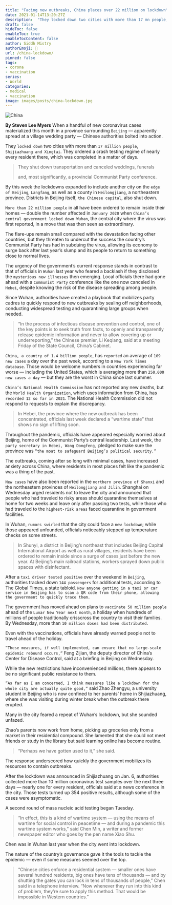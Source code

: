 ```yaml
---
title: "Facing new outbreaks, China places over 22 million on lockdown"
date: 2021-01-14T13:20:27Z
description:  "They locked down two cities with more than 17 mn people, Shijiazhuang and Xingtai. They ordered a crash testing regime of nearly every resident there, which was completed in a matter of days."
draft: false
hideToc: false
enableToc: true
enableTocContent: false
author: Siddh Mistry
authorEmoji: 🤯
url: /china-lockdown/
pinned: false
tags:
- corona
- vaccination
series:
- World
categories:
- medical
- vaccination
image: images/posts/china-lockdown.jpg
---
```

![China](/images/posts/lockdown.jpg)

**By Steven Lee Myers**
When a handful of new coronavirus cases materialized this month in a province surrounding `Beijing` — apparently spread at a village wedding party — Chinese authorities bolted into action.



They `locked down` two cities with more than `17 million people`, `Shijiazhuang and Xingtai`. They ordered a crash testing regime of nearly every resident there, which was completed in a matter of days.



> They shut down transportation and canceled weddings, funerals 
>
> and, most significantly, a provincial Communist Party conference.



By this week the lockdowns expanded to include another city on the `edge of Beijing`, `Langfang`, as well as a county in `Heilongjiang`, a northeastern province. Districts in Beijing itself, `the Chinese capital`, also shut down.



`More than 22 million people` in all have been ordered to remain inside their homes — double the number affected in `January 2020` when `China’s central government locked down Wuhan`, the central city where the virus was first reported, in a move that was then seen as extraordinary.



The flare-ups remain small compared with the devastation facing other countries, but they threaten to undercut the success the country’s Communist Party has had in subduing the virus, allowing its economy to surge back after last year’s slump and its people to return to something close to normal lives.



The urgency of the government’s current response stands in contrast to that of officials in `Wuhan` last year who feared a backlash if they disclosed the `mysterious new illnesses` then emerging. Local officials there had gone ahead with a `Communist Party` conference like the one now canceled in `Hebei`, despite knowing the risk of the disease spreading among people.



Since Wuhan, authorities have created a playbook that mobilizes party cadres to quickly respond to new outbreaks by sealing off neighborhoods, conducting widespread testing and quarantining large groups when needed.



> “In the process of infectious disease prevention and control, one of the key points is to seek truth from facts, to openly and transparently release epidemic information and never to allow covering up or underreporting,” the Chinese premier, Li Keqiang, said at a meeting Friday of the State Council, China’s Cabinet.



`China, a country of 1.4 billion people`, has `reported` an average of `109 new cases` a day over the past week, according to a `New York Times database`. Those would be welcome numbers in countries experiencing far worse — including the United States, which is averaging more than `250,000 new cases a day` — but they are the worst in China since last summer.



`China’s National Health Commission` has not reported any new deaths, but the `World Health Organization`, which uses information from China, has `recorded 12 so far in 2021`. The National Health Commission did not respond to requests to explain the discrepancy.



> In Hebei, the province where the new outbreak has been concentrated, officials last week declared a “wartime state” that shows no sign of lifting soon.



Throughout the pandemic, officials have appeared especially worried about Beijing, home of the Communist Party’s central leadership. Last week, the `party secretary in Hebei, Wang Dongfeng,` pledged to make sure the province was `“the moat to safeguard Beijing’s political security.”`



The outbreaks, coming after so long with minimal cases, have increased anxiety across China, where residents in most places felt like the pandemic was a thing of the past.



`New cases` have also been reported in the `northern province of Shanxi` and the northeastern provinces of `Heilongjiang and Jilin`. Shanghai on Wednesday urged residents not to leave the city and announced that people who had traveled to risky areas should quarantine themselves at home for two weeks and leave only after passing two tests, while those who had traveled to the `highest-risk areas` faced quarantine in government facilities.



In Wuhan, `rumors swirled` that the city could face a `new lockdown`; while those appeared unfounded, officials noticeably stepped up temperature checks on some streets.



> In Shunyi, a district in Beijing’s northeast that includes Beijing Capital International Airport as well as rural villages, residents have been ordered to remain inside since a surge of cases just before the new year. At Beijing’s main railroad stations, workers sprayed down public spaces with disinfectant.



After a `taxi driver tested positive` over the weekend in `Beijing`, authorities tracked down `144 passengers` for additional tests, according to The Global Times, a state tabloid. `Now anyone getting in a taxi or car service in Beijing has to scan a QR code from their phone, allowing the government to quickly trace them.`



The government has moved ahead on plans to `vaccinate 50 million people` ahead of the `Lunar New Year next month`, a holiday when hundreds of millions of people traditionally crisscross the country to visit their families. By Wednesday, more than `10 million doses had been distributed`.



Even with the vaccinations, officials have already warned people not to travel ahead of the holiday.



`“These measures, if well implemented, can ensure that no large-scale epidemic rebound occurs,”` Feng Zijian, the deputy director of China’s Center for Disease Control, said at a briefing in Beijing on Wednesday.



While the new restrictions have inconvenienced millions, there appears to be no significant public resistance to them.



`“As far as I am concerned, I think measures like a lockdown for the whole city are actually quite good,”` said Zhao Zhengyu, a university student in Beijing who is now confined to her parents’ home in Shijiazhuang, where she was visiting during winter break when the outbreak there erupted.



Many in the city feared a repeat of Wuhan’s lockdown, but she sounded unfazed.



Zhao’s parents now work from home, picking up groceries only from a market in their residential compound. She lamented that she could not meet friends or study in the library but said learning online has become routine.



> “Perhaps we have gotten used to it,” she said.



The response underscored how quickly the government mobilizes its resources to contain outbreaks.



After the lockdown was announced in Shijiazhuang on Jan. 6, authorities collected more than 10 million coronavirus test samples over the next three days — nearly one for every resident, officials said at a news conference in the city. Those tests turned up 354 positive results, although some of the cases were asymptomatic.



A second round of mass nucleic acid testing began Tuesday.



> “In effect, this is a kind of wartime system — using the means of wartime for social control in peacetime — and during a pandemic this wartime system works,” said Chen Min, a writer and former newspaper editor who goes by the pen name Xiao Shu.



Chen was in Wuhan last year when the city went into lockdown.



The nature of the country’s governance gave it the tools to tackle the epidemic — even if some measures seemed over the top.



> “Chinese cities enforce a residential system — smaller ones have several hundred residents, big ones have tens of thousands — and by shutting the gates you can lock in tens of thousands of people,” Chen said in a telephone interview. “Now whenever they run into this kind of problem, they’re sure to apply this method. That would be impossible in Western countries.”

